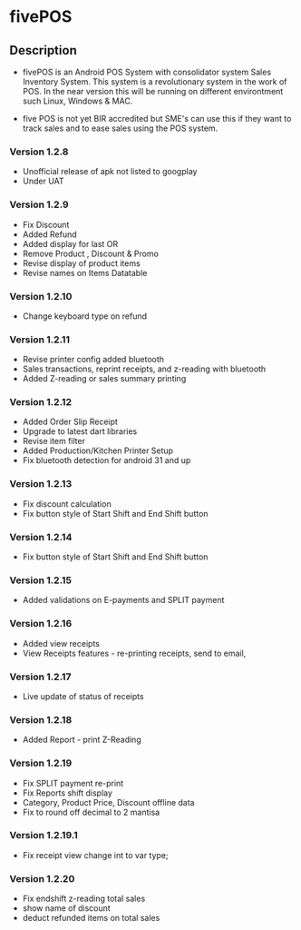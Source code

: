 # fivePOS

## Description

- fivePOS is an Android POS System with consolidator system Sales Inventory System. This system is a revolutionary system in the work of POS. In the near version this will be running on different environtment such Linux, Windows & MAC.

- five POS is not yet BIR accredited but SME's can use this if they want to track sales and to ease sales using the POS system.

### Version 1.2.8

- Unofficial release of apk not listed to googplay
- Under UAT

### Version 1.2.9

- Fix Discount
- Added Refund
- Added display for last OR
- Remove Product , Discount & Promo
- Revise display of product items
- Revise names on Items Datatable

### Version 1.2.10

- Change keyboard type on refund

### Version 1.2.11

- Revise printer config added bluetooth
- Sales transactions, reprint receipts, and z-reading with bluetooth
- Added Z-reading or sales summary printing

### Version 1.2.12

- Added Order Slip Receipt
- Upgrade to latest dart libraries
- Revise item filter
- Added Production/Kitchen Printer Setup
- Fix bluetooth detection for android 31 and up

### Version 1.2.13

- Fix discount calculation
- Fix button style of Start Shift and End Shift button

### Version 1.2.14

- Fix button style of Start Shift and End Shift button

### Version 1.2.15

- Added validations on E-payments and SPLIT payment

### Version 1.2.16

- Added view receipts
- View Receipts features - re-printing receipts, send to email,

### Version 1.2.17

- Live update of status of receipts

### Version 1.2.18

- Added Report - print Z-Reading

### Version 1.2.19

- Fix SPLIT payment re-print
- Fix Reports shift display
- Category, Product Price, Discount offline data
- Fix to round off decimal to 2 mantisa

### Version 1.2.19.1

- Fix receipt view change int to var type;

### Version 1.2.20

- Fix endshift z-reading total sales
- show name of discount
- deduct refunded items on total sales
